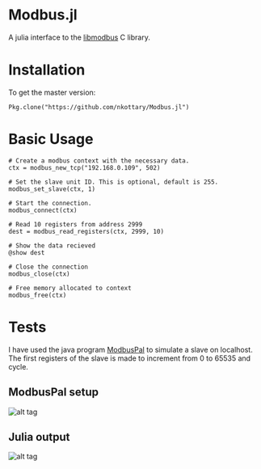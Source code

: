 # Modbus.jl

A julia interface to the [libmodbus](http://www.libmodbus.org) C library.

# Installation

To get the master version:

```
Pkg.clone("https://github.com/nkottary/Modbus.jl")
```

# Basic Usage

```
# Create a modbus context with the necessary data.
ctx = modbus_new_tcp("192.168.0.109", 502)

# Set the slave unit ID. This is optional, default is 255.
modbus_set_slave(ctx, 1)

# Start the connection.
modbus_connect(ctx)

# Read 10 registers from address 2999
dest = modbus_read_registers(ctx, 2999, 10)

# Show the data recieved
@show dest

# Close the connection
modbus_close(ctx)

# Free memory allocated to context
modbus_free(ctx)
```

# Tests

I have used the java program [ModbusPal](http://modbuspal.sourceforge.net/) to
 simulate a slave on localhost. The first registers of the slave is made to
 increment from 0 to 65535 and cycle.

## ModbusPal setup

![alt tag](https://raw.githubusercontent.com/nkottary/Modbus.jl/master/screenshots/ModbusPalSetup.png)

## Julia output

![alt tag](https://raw.githubusercontent.com/nkottary/Modbus.jl/master/screenshots/JuliaOutput.png)
